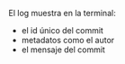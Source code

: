 El log muestra en la terminal:

- el id único del commit
- metadatos como el autor
- el mensaje del commit
